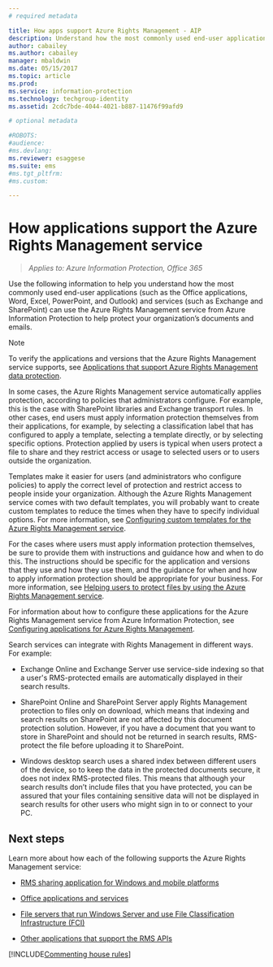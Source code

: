 ```yaml
---
# required metadata

title: How apps support Azure Rights Management - AIP
description: Understand how the most commonly used end-user applications (such as the Office applications, Word, Excel, PowerPoint, and Outlook) and services (such as Exchange and SharePoint) can use the Azure Rights Management service from Azure Information Protection to help protect your organization's documents and emails. 
author: cabailey
ms.author: cabailey
manager: mbaldwin
ms.date: 05/15/2017
ms.topic: article
ms.prod:
ms.service: information-protection
ms.technology: techgroup-identity
ms.assetid: 2cdc7bde-4044-4021-b887-11476f99afd9

# optional metadata

#ROBOTS:
#audience:
#ms.devlang:
ms.reviewer: esaggese
ms.suite: ems
#ms.tgt_pltfrm:
#ms.custom:

---
```


# How applications support the Azure Rights Management service

>*Applies to: Azure Information Protection, Office 365*

Use the following information to help you understand how the most commonly used end-user applications (such as the Office applications, Word, Excel, PowerPoint, and Outlook) and services (such as Exchange and SharePoint) can use the Azure Rights Management service from Azure Information Protection to help protect your organization’s documents and emails.
 
> [!NOTE]
> To verify the applications and versions that the Azure Rights Management service supports, see [Applications that support Azure Rights Management data protection](../get-started/requirements-applications.md).

In some cases, the Azure Rights Management service automatically applies protection, according to policies that administrators configure. For example, this is the case with SharePoint libraries and Exchange transport rules. In other cases, end users must apply information protection themselves from their applications, for example, by selecting a classification label that has configured to apply a template, selecting a template directly, or by selecting specific options. Protection applied by users is typical when users protect a file to share and they restrict access or usage to selected users or to users outside the organization.

Templates make it easier for users (and administrators who configure policies) to apply the correct level of protection and restrict access to people inside your organization. Although the Azure Rights Management service comes with two default templates, you will probably want to create custom templates to reduce the times when they have to specify individual options. For more information, see [Configuring custom templates for the Azure Rights Management service](../deploy-use/configure-custom-templates.md).

For the cases where users must apply information protection themselves, be sure to provide them with instructions and guidance how and when to do this. The instructions should be specific for the application and versions that they use and how they use them, and the guidance for when and how to apply information protection should be appropriate for your business. For more information, see [Helping users to protect files by using the Azure Rights Management service](../deploy-use/help-users.md).

For information about how to configure these applications for the Azure Rights Management service from Azure Information Protection, see [Configuring applications for Azure Rights Management](../deploy-use/configure-applications.md).

Search services can integrate with Rights Management in different ways. For example: 

- Exchange Online and Exchange Server use service-side indexing so that a user's RMS-protected emails are automatically displayed in their search results. 

- SharePoint Online and SharePoint Server apply Rights Management protection to files only on download, which means that indexing and search results on SharePoint are not affected by this document protection solution. However, if you have a document that you want to store in SharePoint and should not be returned in search results, RMS-protect the file before uploading it to SharePoint.

- Windows desktop search uses a shared index between different users of the device, so to keep the data in the protected documents secure, it does not index RMS-protected files. This means that although your search results don’t include files that you have protected, you can be assured that your files containing sensitive data will not be displayed in search results for other users who might sign in to or connect to your PC. 



## Next steps

Learn more about how each of the following supports the Azure Rights Management service:

-   [RMS sharing application for Windows and mobile platforms](sharing-app-support.md)

-   [Office applications and services](office-apps-services-support.md)

-   [File servers that run Windows Server and use File Classification Infrastructure (FCI)](file-server-support.md)

-   [Other applications that support the RMS APIs](api-support.md)

[!INCLUDE[Commenting house rules](../includes/houserules.md)]
